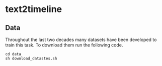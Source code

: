 # text2timeline

## Data
Throughout the last two decades many datasets have been developed to train this task.
To download them run the following code.
```shell
cd data
sh download_datastes.sh
```

